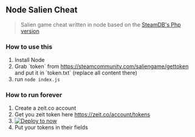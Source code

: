 ## Node Salien Cheat

> Salien game cheat written in node based on the [SteamDB's Php version](https://github.com/SteamDatabase/SalienCheat)

### How to use this

1.  Install Node
2.  Grab \`token\` from https://steamcommunity.com/saliengame/gettoken and put it in \`token.txt\` (replace all content there)
3.  run `node index.js`

### How to run forever

1.  Create a zeit.co account
2.  Get you zeit token here https://zeit.co/account/tokens
3.  [![Deploy to now](https://deploy.now.sh/static/button.svg)](https://deploy.now.sh/?repo=https://github.com/DevNvll/node-salien-cheat&env=TOKEN)
4.  Put your tokens in their fields
